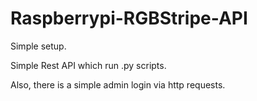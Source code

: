 <h1>Raspberrypi-RGBStripe-API</h1>
<p>Simple setup.</p>
<p>Simple Rest API which run .py scripts.</p>
<p>Also, there is a simple admin login via http requests.</p>
